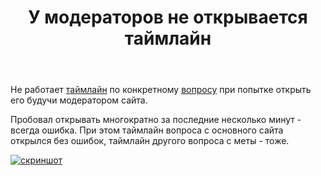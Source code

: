 ﻿---
title: "У модераторов не открывается таймлайн"
se.owner.user_id: 178988
se.owner.display_name: "Qwertiy"
se.owner.link: "https://ru.meta.stackoverflow.com/users/178988/qwertiy"
se.link: "https://ru.meta.stackoverflow.com/questions/10198/%d0%a3-%d0%bc%d0%be%d0%b4%d0%b5%d1%80%d0%b0%d1%82%d0%be%d1%80%d0%be%d0%b2-%d0%bd%d0%b5-%d0%be%d1%82%d0%ba%d1%80%d1%8b%d0%b2%d0%b0%d0%b5%d1%82%d1%81%d1%8f-%d1%82%d0%b0%d0%b9%d0%bc%d0%bb%d0%b0%d0%b9%d0%bd"
se.question_id: 10198
se.post_type: question
se.score: 3
---
<p>Не работает <a href="https://ru.meta.stackoverflow.com/posts/10166/timeline">таймлайн</a> по конкретному <a href="https://ru.meta.stackoverflow.com/q/10166/178988">вопросу</a> при попытке открыть его будучи модератором сайта.</p>

<p>Пробовал открывать многократно за последние несколько минут - всегда ошибка. При этом таймлайн вопроса с основного сайта открылся без ошибок, таймлайн другого вопроса с меты - тоже.</p>

<p><a href="https://i.stack.imgur.com/QgZEP.png" rel="nofollow noreferrer"><img src="https://i.stack.imgur.com/QgZEP.png" alt="скриншот"></a></p>
